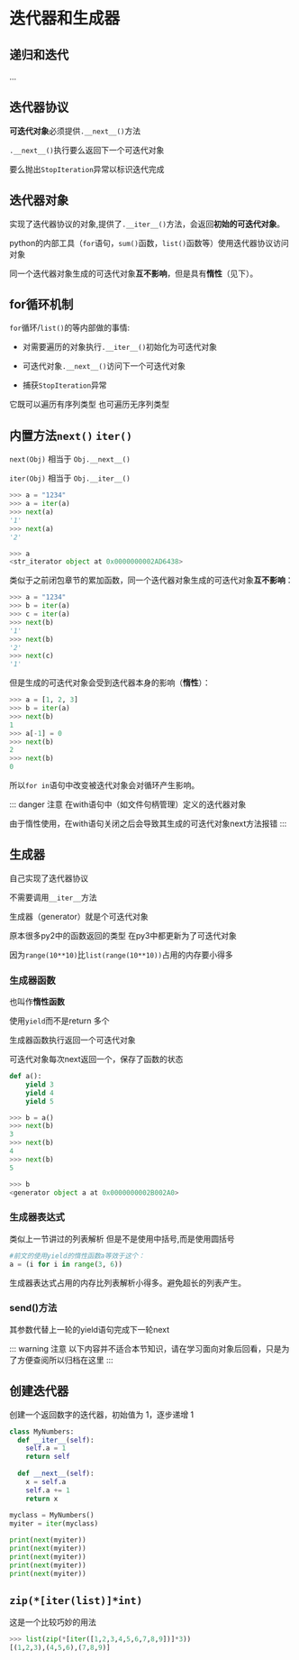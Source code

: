 # 迭代器和生成器

## 递归和迭代

...

## 迭代器协议

**可迭代对象**必须提供`.__next__()`方法

 `.__next__()`执行要么返回下一个可迭代对象

要么抛出`StopIteration`异常以标识迭代完成

## 迭代器对象

实现了迭代器协议的对象,提供了`.__iter__()`方法，会返回**初始的可迭代对象**。

python的内部工具（`for`语句，`sum()`函数，`list()`函数等）使用迭代器协议访问对象

同一个迭代器对象生成的可迭代对象**互不影响**，但是具有**惰性**（见下）。

## for循环机制

`for`循环/`list()`的等内部做的事情:

- 对需要遍历的对象执行`.__iter__()`初始化为可迭代对象

- 可迭代对象`.__next__()`访问下一个可迭代对象
- 捕获`StopIteration`异常


它既可以遍历有序列类型 也可遍历无序列类型

## 内置方法`next()` `iter()`

 `next(Obj)` 相当于 `Obj.__next__()`

 `iter(Obj)` 相当于 `Obj.__iter__()`

```python
>>> a = "1234"
>>> a = iter(a)
>>> next(a)
'1'
>>> next(a)
'2'

>>> a
<str_iterator object at 0x0000000002AD6438>
```

类似于之前闭包章节的累加函数，同一个迭代器对象生成的可迭代对象**互不影响**：

```python
>>> a = "1234"
>>> b = iter(a)
>>> c = iter(a)
>>> next(b)
'1'
>>> next(b)
'2'
>>> next(c)
'1'
```

但是生成的可迭代对象会受到迭代器本身的影响（**惰性**）：

```python
>>> a = [1, 2, 3]
>>> b = iter(a)
>>> next(b)
1
>>> a[-1] = 0
>>> next(b)
2
>>> next(b)
0
```

所以`for in`语句中改变被迭代对象会对循环产生影响。

::: danger 注意
在with语句中（如文件句柄管理）定义的迭代器对象

由于惰性使用，在with语句关闭之后会导致其生成的可迭代对象next方法报错
:::

## 生成器

自己实现了迭代器协议

不需要调用`__iter__`方法

生成器（generator）就是个可迭代对象

原本很多py2中的函数返回的类型 在py3中都更新为了可迭代对象

因为`range(10**10)`比`list(range(10**10))`占用的内存要小得多

### 生成器函数

也叫作**惰性函数**

使用`yield`而不是return 多个

生成器函数执行返回一个可迭代对象

可迭代对象每次next返回一个，保存了函数的状态

```python
def a():
    yield 3
    yield 4
    yield 5

>>> b = a()
>>> next(b)
3
>>> next(b)
4
>>> next(b)
5

>>> b
<generator object a at 0x0000000002B002A0>
```



### 生成器表达式

类似上一节讲过的列表解析 但是不是使用中括号,而是使用圆括号

```python
#前文的使用yield的惰性函数a等效于这个：
a = (i for i in range(3, 6))
```

生成器表达式占用的内存比列表解析小得多。避免超长的列表产生。

### send()方法

其参数代替上一轮的yield语句完成下一轮next

::: warning 注意
以下内容并不适合本节知识，请在学习面向对象后回看，只是为了方便查阅所以归档在这里
:::


## 创建迭代器

 创建一个返回数字的迭代器，初始值为 1，逐步递增 1 

```python
class MyNumbers:
  def __iter__(self):
    self.a = 1
    return self
 
  def __next__(self):
    x = self.a
    self.a += 1
    return x
 
myclass = MyNumbers()
myiter = iter(myclass)

print(next(myiter))
print(next(myiter))
print(next(myiter))
print(next(myiter))
print(next(myiter))
```



## `zip(*[iter(list)]*int)`

这是一个比较巧妙的用法

```python
>>> list(zip(*[iter([1,2,3,4,5,6,7,8,9])]*3))
[(1,2,3),(4,5,6),(7,8,9)]
```

